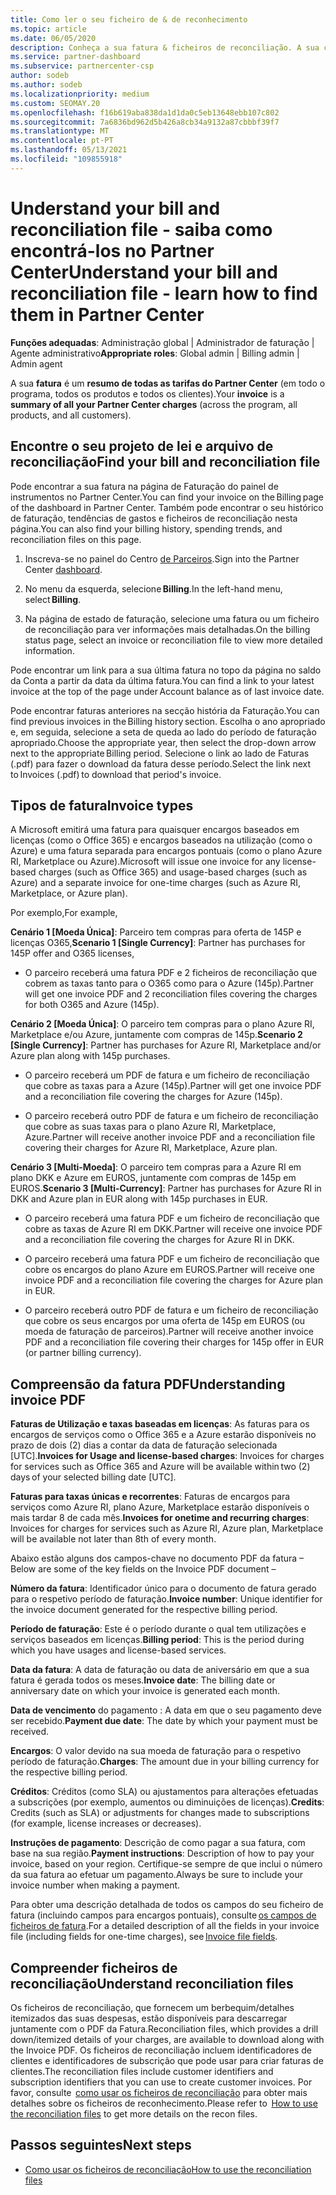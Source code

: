 ```yaml
---
title: Como ler o seu ficheiro de & de reconhecimento
ms.topic: article
ms.date: 06/05/2020
description: Conheça a sua fatura & ficheiros de reconciliação. A sua conta mostra as tarifas do Partner Center em todo o programa, produtos e clientes para esse período mensal.
ms.service: partner-dashboard
ms.subservice: partnercenter-csp
author: sodeb
ms.author: sodeb
ms.localizationpriority: medium
ms.custom: SEOMAY.20
ms.openlocfilehash: f16b619aba838da1d1da0c5eb13648ebb107c802
ms.sourcegitcommit: 7a6836bd962d5b426a8cb34a9132a87cbbbf39f7
ms.translationtype: MT
ms.contentlocale: pt-PT
ms.lasthandoff: 05/13/2021
ms.locfileid: "109855918"
---
```

# <a name="understand-your-bill-and-reconciliation-file---learn-how-to-find-them-in-partner-center"></a><span data-ttu-id="9a7ba-104">Understand your bill and reconciliation file - saiba como encontrá-los no Partner Center</span><span class="sxs-lookup"><span data-stu-id="9a7ba-104">Understand your bill and reconciliation file - learn how to find them in Partner Center</span></span>


<span data-ttu-id="9a7ba-105">**Funções adequadas**: Administração global | Administrador de faturação | Agente administrativo</span><span class="sxs-lookup"><span data-stu-id="9a7ba-105">**Appropriate roles**: Global admin | Billing admin | Admin agent</span></span>


<span data-ttu-id="9a7ba-106">A sua **fatura** é um **resumo de todas as tarifas do Partner Center** (em todo o programa, todos os produtos e todos os clientes).</span><span class="sxs-lookup"><span data-stu-id="9a7ba-106">Your **invoice** is a **summary of all your Partner Center charges** (across the program, all products, and all customers).</span></span> 

## <a name="find-your-bill-and-reconciliation-file"></a><span data-ttu-id="9a7ba-107">Encontre o seu projeto de lei e arquivo de reconciliação</span><span class="sxs-lookup"><span data-stu-id="9a7ba-107">Find your bill and reconciliation file</span></span> 

<span data-ttu-id="9a7ba-108">Pode encontrar a sua fatura na página de Faturação do painel de instrumentos no Partner Center.</span><span class="sxs-lookup"><span data-stu-id="9a7ba-108">You can find your invoice on the Billing page of the dashboard in Partner Center.</span></span> <span data-ttu-id="9a7ba-109">Também pode encontrar o seu histórico de faturação, tendências de gastos e ficheiros de reconciliação nesta página.</span><span class="sxs-lookup"><span data-stu-id="9a7ba-109">You can also find your billing history, spending trends, and reconciliation files on this page.</span></span> 

1. <span data-ttu-id="9a7ba-110">Inscreva-se no painel do Centro [de Parceiros](https://partner.microsoft.com/dashboard/home).</span><span class="sxs-lookup"><span data-stu-id="9a7ba-110">Sign into the Partner Center [dashboard](https://partner.microsoft.com/dashboard/home).</span></span> 

2. <span data-ttu-id="9a7ba-111">No menu da esquerda, selecione **Billing**.</span><span class="sxs-lookup"><span data-stu-id="9a7ba-111">In the left-hand menu, select **Billing**.</span></span> 

3. <span data-ttu-id="9a7ba-112">Na página de estado de faturação, selecione uma fatura ou um ficheiro de reconciliação para ver informações mais detalhadas.</span><span class="sxs-lookup"><span data-stu-id="9a7ba-112">On the billing status page, select an invoice or reconciliation file to view more detailed information.</span></span> 

<span data-ttu-id="9a7ba-113">Pode encontrar um link para a sua última fatura no topo da página no saldo da Conta a partir da data da última fatura.</span><span class="sxs-lookup"><span data-stu-id="9a7ba-113">You can find a link to your latest invoice at the top of the page under Account balance as of last invoice date.</span></span> 

<span data-ttu-id="9a7ba-114">Pode encontrar faturas anteriores na secção história da Faturação.</span><span class="sxs-lookup"><span data-stu-id="9a7ba-114">You can find previous invoices in the Billing history section.</span></span> <span data-ttu-id="9a7ba-115">Escolha o ano apropriado e, em seguida, selecione a seta de queda ao lado do período de faturação apropriado.</span><span class="sxs-lookup"><span data-stu-id="9a7ba-115">Choose the appropriate year, then select the drop-down arrow next to the appropriate Billing period.</span></span> <span data-ttu-id="9a7ba-116">Selecione o link ao lado de Faturas (.pdf) para fazer o download da fatura desse período.</span><span class="sxs-lookup"><span data-stu-id="9a7ba-116">Select the link next to Invoices (.pdf) to download that period's invoice.</span></span> 

## <a name="invoice-types"></a><span data-ttu-id="9a7ba-117">Tipos de fatura</span><span class="sxs-lookup"><span data-stu-id="9a7ba-117">Invoice types</span></span>

<span data-ttu-id="9a7ba-118">A Microsoft emitirá uma fatura para quaisquer encargos baseados em licenças (como o Office 365) e encargos baseados na utilização (como o Azure) e uma fatura separada para encargos pontuais (como o plano Azure RI, Marketplace ou Azure).</span><span class="sxs-lookup"><span data-stu-id="9a7ba-118">Microsoft will issue one invoice for any license-based charges (such as Office 365) and usage-based charges (such as Azure) and a separate invoice for one-time charges (such as Azure RI, Marketplace, or Azure plan).</span></span>

<span data-ttu-id="9a7ba-119">Por exemplo,</span><span class="sxs-lookup"><span data-stu-id="9a7ba-119">For example,</span></span>  

<span data-ttu-id="9a7ba-120">**Cenário 1 [Moeda Única]**: Parceiro tem compras para oferta de 145P e licenças O365,</span><span class="sxs-lookup"><span data-stu-id="9a7ba-120">**Scenario 1 [Single Currency]**: Partner has purchases for 145P offer and O365 licenses,</span></span>  

- <span data-ttu-id="9a7ba-121">O parceiro receberá uma fatura PDF e 2 ficheiros de reconciliação que cobrem as taxas tanto para o O365 como para o Azure (145p).</span><span class="sxs-lookup"><span data-stu-id="9a7ba-121">Partner will get one invoice PDF and 2 reconciliation files covering the charges for both O365 and Azure (145p).</span></span>  

<span data-ttu-id="9a7ba-122">**Cenário 2 [Moeda Única]**: O parceiro tem compras para o plano Azure RI, Marketplace e/ou Azure, juntamente com compras de 145p.</span><span class="sxs-lookup"><span data-stu-id="9a7ba-122">**Scenario 2 [Single Currency]**: Partner has purchases for Azure RI, Marketplace and/or Azure plan along with 145p purchases.</span></span>

- <span data-ttu-id="9a7ba-123">O parceiro receberá um PDF de fatura e um ficheiro de reconciliação que cobre as taxas para a Azure (145p).</span><span class="sxs-lookup"><span data-stu-id="9a7ba-123">Partner will get one invoice PDF and a reconciliation file covering the charges for Azure (145p).</span></span> 

- <span data-ttu-id="9a7ba-124">O parceiro receberá outro PDF de fatura e um ficheiro de reconciliação que cobre as suas taxas para o plano Azure RI, Marketplace, Azure.</span><span class="sxs-lookup"><span data-stu-id="9a7ba-124">Partner will receive another invoice PDF and a reconciliation file covering their charges for Azure RI, Marketplace, Azure plan.</span></span> 

<span data-ttu-id="9a7ba-125">**Cenário 3 [Multi-Moeda]**: O parceiro tem compras para a Azure RI em plano DKK e Azure em EUROS, juntamente com compras de 145p em EUROS.</span><span class="sxs-lookup"><span data-stu-id="9a7ba-125">**Scenario 3 [Multi-Currency]**: Partner has purchases for Azure RI in DKK and Azure plan in EUR along with 145p purchases in EUR.</span></span>

- <span data-ttu-id="9a7ba-126">O parceiro receberá uma fatura PDF e um ficheiro de reconciliação que cobre as taxas de Azure RI em DKK.</span><span class="sxs-lookup"><span data-stu-id="9a7ba-126">Partner will receive one invoice PDF and a reconciliation file covering the charges for Azure RI in DKK.</span></span> 

- <span data-ttu-id="9a7ba-127">O parceiro receberá uma fatura PDF e um ficheiro de reconciliação que cobre os encargos do plano Azure em EUROS.</span><span class="sxs-lookup"><span data-stu-id="9a7ba-127">Partner will receive one invoice PDF and a reconciliation file covering the charges for Azure plan in EUR.</span></span> 

- <span data-ttu-id="9a7ba-128">O parceiro receberá outro PDF de fatura e um ficheiro de reconciliação que cobre os seus encargos por uma oferta de 145p em EUROS (ou moeda de faturação de parceiros).</span><span class="sxs-lookup"><span data-stu-id="9a7ba-128">Partner will receive another invoice PDF and a reconciliation file covering their charges for 145p offer in EUR (or partner billing currency).</span></span> 


## <a name="understanding-invoice-pdf"></a><span data-ttu-id="9a7ba-129">Compreensão da fatura PDF</span><span class="sxs-lookup"><span data-stu-id="9a7ba-129">Understanding invoice PDF</span></span> 

<span data-ttu-id="9a7ba-130">**Faturas de Utilização e taxas baseadas em licenças**: As faturas para os encargos de serviços como o Office 365 e a Azure estarão disponíveis no prazo de dois (2) dias a contar da data de faturação selecionada [UTC].</span><span class="sxs-lookup"><span data-stu-id="9a7ba-130">**Invoices for Usage and license-based charges**: Invoices for charges for services such as Office 365 and Azure will be available within two (2) days of your selected billing date [UTC].</span></span>  

<span data-ttu-id="9a7ba-131">**Faturas para taxas únicas e recorrentes**: Faturas de encargos para serviços como Azure RI, plano Azure, Marketplace estarão disponíveis o mais tardar 8 de cada mês.</span><span class="sxs-lookup"><span data-stu-id="9a7ba-131">**Invoices for onetime and recurring charges**: Invoices for charges for services such as Azure RI, Azure plan, Marketplace will be available not later than 8th of every month.</span></span>  

<span data-ttu-id="9a7ba-132">Abaixo estão alguns dos campos-chave no documento PDF da fatura –</span><span class="sxs-lookup"><span data-stu-id="9a7ba-132">Below are some of the key fields on the Invoice PDF document –</span></span>

<span data-ttu-id="9a7ba-133">**Número da fatura**: Identificador único para o documento de fatura gerado para o respetivo período de faturação.</span><span class="sxs-lookup"><span data-stu-id="9a7ba-133">**Invoice number**: Unique identifier for the invoice document generated for the respective billing period.</span></span> 

<span data-ttu-id="9a7ba-134">**Período de faturação**: Este é o período durante o qual tem utilizações e serviços baseados em licenças.</span><span class="sxs-lookup"><span data-stu-id="9a7ba-134">**Billing period**: This is the period during which you have usages and license-based services.</span></span> 

<span data-ttu-id="9a7ba-135">**Data da fatura**: A data de faturação ou data de aniversário em que a sua fatura é gerada todos os meses.</span><span class="sxs-lookup"><span data-stu-id="9a7ba-135">**Invoice date**: The billing date or anniversary date on which your invoice is generated each month.</span></span> 

<span data-ttu-id="9a7ba-136">**Data de vencimento** do pagamento : A data em que o seu pagamento deve ser recebido.</span><span class="sxs-lookup"><span data-stu-id="9a7ba-136">**Payment due date**: The date by which your payment must be received.</span></span> 

<span data-ttu-id="9a7ba-137">**Encargos**: O valor devido na sua moeda de faturação para o respetivo período de faturação.</span><span class="sxs-lookup"><span data-stu-id="9a7ba-137">**Charges**: The amount due in your billing currency for the respective billing period.</span></span> 

<span data-ttu-id="9a7ba-138">**Créditos**: Créditos (como SLA) ou ajustamentos para alterações efetuadas a subscrições (por exemplo, aumentos ou diminuições de licenças).</span><span class="sxs-lookup"><span data-stu-id="9a7ba-138">**Credits**: Credits (such as SLA) or adjustments for changes made to subscriptions (for example, license increases or decreases).</span></span> 

<span data-ttu-id="9a7ba-139">**Instruções de pagamento**: Descrição de como pagar a sua fatura, com base na sua região.</span><span class="sxs-lookup"><span data-stu-id="9a7ba-139">**Payment instructions**: Description of how to pay your invoice, based on your region.</span></span> <span data-ttu-id="9a7ba-140">Certifique-se sempre de que inclui o número da sua fatura ao efetuar um pagamento.</span><span class="sxs-lookup"><span data-stu-id="9a7ba-140">Always be sure to include your invoice number when making a payment.</span></span> 

<span data-ttu-id="9a7ba-141">Para obter uma descrição detalhada de todos os campos do seu ficheiro de fatura (incluindo campos para encargos pontuais), consulte [os campos de ficheiros de fatura](invoice-file.md).</span><span class="sxs-lookup"><span data-stu-id="9a7ba-141">For a detailed description of all the fields in your invoice file (including fields for one-time charges), see [Invoice file fields](invoice-file.md).</span></span> 

## <a name="understand-reconciliation-files"></a><span data-ttu-id="9a7ba-142">Compreender ficheiros de reconciliação</span><span class="sxs-lookup"><span data-stu-id="9a7ba-142">Understand reconciliation files</span></span>

 <span data-ttu-id="9a7ba-143">Os ficheiros de reconciliação, que fornecem um berbequim/detalhes itemizados das suas despesas, estão disponíveis para descarregar juntamente com o PDF da Fatura.</span><span class="sxs-lookup"><span data-stu-id="9a7ba-143">Reconciliation files, which provides a drill down/itemized details of your charges, are available to download along with the Invoice PDF.</span></span> <span data-ttu-id="9a7ba-144">Os ficheiros de reconciliação incluem identificadores de clientes e identificadores de subscrição que pode usar para criar faturas de clientes.</span><span class="sxs-lookup"><span data-stu-id="9a7ba-144">The reconciliation files include customer identifiers and subscription identifiers that you can use to create customer invoices.</span></span> <span data-ttu-id="9a7ba-145">Por favor, consulte  [como usar os ficheiros de reconciliação](use-the-reconciliation-files.md) para obter mais detalhes sobre os ficheiros de reconhecimento.</span><span class="sxs-lookup"><span data-stu-id="9a7ba-145">Please refer to  [How to use the reconciliation files](use-the-reconciliation-files.md) to get more details on the recon files.</span></span> 

## <a name="next-steps"></a><span data-ttu-id="9a7ba-146">Passos seguintes</span><span class="sxs-lookup"><span data-stu-id="9a7ba-146">Next steps</span></span>

- [<span data-ttu-id="9a7ba-147">Como usar os ficheiros de reconciliação</span><span class="sxs-lookup"><span data-stu-id="9a7ba-147">How to use the reconciliation files</span></span>](use-the-reconciliation-files.md)